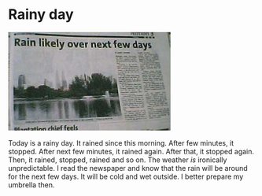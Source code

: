 Rainy day
===

![article by Audrey Edwards titled 'Rain likely over next few days' of The Star newspaper](/blog/images/photos/newspapers/rain_next_few_days_thestar.jpg)

Today is a rainy day. It rained since this morning. After few minutes, it stopped. After next few minutes, it rained again. After that, it stopped again. Then, it rained, stopped, rained and so on. The weather *is* ironically unpredictable. I read the newspaper and know that the rain will be around for the next few days. It will be cold and wet outside. I better prepare my umbrella then.